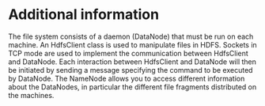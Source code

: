 # Additional information

The file system consists of a daemon (DataNode) that must be run on each machine. An HdfsClient class is used to manipulate files in HDFS. Sockets in TCP mode are used to implement the communication
between HdfsClient and DataNode. Each interaction between HdfsClient and DataNode will then be initiated by sending a message specifying the command to be executed by DataNode.
The NameNode allows you to access different information about the DataNodes, in particular the different file fragments distributed on the machines.
